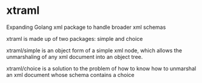 # xtraml
Expanding Golang xml package to handle broader xml schemas

xtraml is made up of two packages: simple and choice

xtraml/simple is an object form of a simple xml node, which allows the unmarshaling of any xml document into an object tree.

xtraml/choice is a solution to the problem of how to know how to unmarshal an xml document whose schema contains a choice




